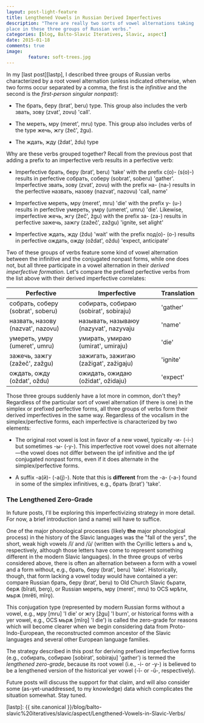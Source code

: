 ```yaml
---
layout: post-light-feature
title: Lengthened Vowels in Russian Derived Imperfectives
description: "There are really two sorts of vowel alternations taking
place in these three groups of Russian verbs."
categories: [blog, Balto-Slavic Iteratives, Slavic, aspect] 
date: 2015-01-18
comments: true
image: 
        feature: soft-trees.jpg
---
```


In my [last post][lastp], I described three groups of Russian verbs characterized by a root vowel alternation (unless indicated otherwise, when two forms occur separated by a comma, the first is the *infinitive* and the second is the *first-person singular nonpast*):

* The <span class="russ">брать, беру</span> (<span class="trans">brat', beru</span>) type. This group also includes the verb <span class="russ">звать, зову</span> (<span class="trans">zvat', zovu</span>) 'call'.

* The <span class="russ">мереть, мру</span> (<span class="trans">meret', mru</span>) type. This group also includes verbs of the type <span class="russ">жечь, жгу</span> (<span class="trans">žeč', žgu</span>).

* The <span class="russ">ждать, жду</span> (<span class="trans">ždat', ždu</span>) type

Why are these verbs grouped together? Recall from the previous post that adding a prefix to an imperfective verb results in a perfective verb:

* Imperfective <span class="russ">брать, беру</span> (<span class="trans">brat', beru</span>) 'take' with the prefix <span class="russ">с(о)-</span> (<span class="trans">s(o)-</span>) results in perfective <span class="russ">собрать, соберу</span> (<span class="trans">sobrat', soberu</span>) 'gather'. Imperfective <span class="russ">звать, зову</span> (<span class="trans">zvat', zovu</span>) with the prefix <span class="russ">на-</span> (<span class="trans">na-</span>) results in the perfective <span class="russ">назвать, назову</span> (<span class="trans">nazvat', nazovu</span>) 'call, name'

* Imperfective <span class="russ">мереть, мру</span> (<span class="trans">meret', mru</span>) 'die' with the prefix <span class="russ">у-</span> (<span class="trans">u-</span>) results in perfective <span class="russ">умереть, умру</span> (<span class="trans">umeret', umru</span>) 'die'. Likewise, imperfective <span class="russ">жечь, жгу</span> (<span class="trans">žeč', žgu</span>) with the prefix <span class="russ">за-</span> (<span class="trans">za-</span>) results in perfective <span class="russ">зажечь, зажгу</span> (<span class="trans">zažeč', zažgu</span>) 'ignite, set alight'

* Imperfective <span class="russ">ждать, жду</span> (<span class="trans">ždu</span>) 'wait' with the prefix <span class="russ">под(о)-</span> (<span class="trans">о-</span>) results in perfective <span class="russ">ождать, ожду</span> (<span class="trans">oždat', oždu</span>) 'expect, anticipate'

Two of these groups of verbs feature some kind of vowel alternation between the infinitive and the conjugated nonpast forms, while one does not, but all three participate in a vowel alternation in their *derived imperfective formation*. Let's compare the prefixed perfective verbs from the list above with their derived imperfective correlates:

| **Perfective**  | **Imperfective**   | **Translation**   |
|-------------|----------------|---------------|
| <span class="russ">собрать, соберу</span> (<span class="trans">sobrat', soberu</span>)    | <span class="russ">собирать, собираю</span> (<span class="trans">sobirat', sobiraju</span>)    | 'gather' |
| <span class="russ">назвать, назову</span> (<span class="trans">nazvat', nazovu</span>)    | <span class="russ">называть, называюу</span> (<span class="trans">nazyvat', nazyvaju</span>    | 'name' |
| <span class="russ">умереть, умру</span> (<span class="trans">umeret', umru</span>)    | <span class="russ">умирать, умираю</span> (<span class="trans">umirat', umiraju</span>)    | 'die' |
| <span class="russ">зажечь, зажгу</span> (<span class="trans">zažeč', zažgu</span>)    | <span class="russ">зажигать, зажигаю</span> (<span class="trans">zažigat', zažigaju</span>)    | 'ignite' |
| <span class="russ">ождать, ожду</span> (<span class="trans">oždat', oždu</span>)    | <span class="russ">ожидать, ожидаю</span> (<span class="trans">ožidat', ožidaju</span>)    | 'expect' |

Those three groups suddenly have a lot more in common, don't they? Regardless of the particular sort of vowel alternation (if there is one) in the simplex or prefixed perfective forms, all three groups of verbs form their derived imperfectives in the same way. Regardless of the vocalism in the simplex/perfective forms, each imperfective is characterized by two elements:

* The original root vowel is lost in favor of a new vowel, typically <span class="russ">-и-</span> (<span class="trans">-i-</span>) but sometimes <span class="russ">-ы-</span> (<span class="trans">-y-</span>). This imperfective root vowel does not alternate&mdash;the vowel does not differ between the ipf infinitive and the ipf conjugated nonpast forms, even if it does alternate in the simplex/perfective forms.

* A suffix <span class="russ">-а(й)-</span> (<span class="trans">-a(j)-</span>). Note that this is **different** from the <span class="russ">-а-</span> (<span class="trans">-a-</span>) found in some of the simplex infinitives, e.g., <span class="russ">брать</span> (<span class="trans">brat'</span>) 'take'.

### The Lengthened Zero-Grade

In future posts, I'll be exploring this imperfectivizing strategy in more detail. For now, a brief introduction (and a name) will have to suffice.

One of the major phonological processes (likely **the** major phonological process) in the history of the Slavic languages was the "fall of the yers", the short, weak high vowels /ĭ/ and /ŭ/ (written with the Cyrillic letters <span class="russ">ь</span> and <span class="russ">ъ</span>, respectively, although those letters have come to represent something different in the modern Slavic languages). In the three groups of verbs considered above, there is often an alternation between a form with a vowel and a form without, e.g., <span class="russ">брать, беру</span> (<span class="trans">brat', beru</span>) 'take'. Historically, though, that form lacking a vowel today would have contained a yer: compare Russian <span class="russ">брать, беру</span> (<span class="trans">brat', beru</span>) to Old Church Slavic <span class="ocs">бьрати, берѫ</span> (<span class="trans">bĭrati, berǫ</span>), or Russian <span class="russ">мереть, мру</span> (<span class="trans">meret', mru</span>) to OCS <span class="ocs">мрѣти, мьрѫ</span> (<span class="trans">mrěti, mĭrǫ</span>).

This conjugation type (represented by modern Russian forms without a vowel, e.g., <span class="russ">мру</span> [<span class="trans">mru</span>] 'I die' or <span class="russ">жгу</span> [<span class="trans">žgu</span>] 'I burn', or historical forms with a yer vowel, e.g., OCS <span class="ocs">мьрѫ</span> [<span class="trans">mĭrǫ</span>] 'I die') is called the zero-grade for reasons which will become clearer when we begin considering data from Proto-Indo-European, the reconstructed common ancestor of the Slavic languages and several other European language families.

The strategy described in this post for deriving prefixed imperfective forms (e.g., <span class="russ">собирать, собираю</span> [<span class="trans">sobirat', sobiraju</span>] 'gather') is termed the *lengthened zero-grade*, because its root vowel (i.e., <span class="trans">-i-</span> or <span class="trans">-y-</span>) is believed to be a lengthened version of the historical yer vowel (<span class="trans">-ĭ-</span> or <span class="trans">-ŭ-</span>, respectively).

Future posts will discuss the support for that claim, and will also consider some (as-yet-unaddressed, to my knowledge) data which complicates the situation somewhat. Stay tuned.

[lastp]: {{ site.canonical }}/blog/balto-slavic%20iteratives/slavic/aspect/Lengthened-Vowels-in-Slavic-Verbs/
